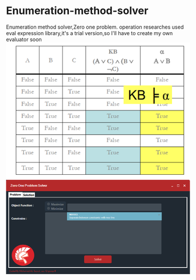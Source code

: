 # Enumeration-method-solver
Enumeration method solver,Zero one problem. operation researches 
used eval expression library,it's a trial version,so I'll have to create my own evaluator soon 
![enumeration method](https://raw.githubusercontent.com/MagicianMido32/Enumeration-method-solver/master/11.PNG)
![gui](https://raw.githubusercontent.com/MagicianMido32/Enumeration-method-solver/master/22.PNG)
